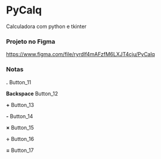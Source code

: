 # PyCalq
Calculadora com python e tkinter

### Projeto no Figma
https://www.figma.com/file/ryrdlf4mAFzfM6LXJT4cju/PyCalq

### Notas
**.** Button_11

**Backspace** Button_12

**+** Button_13

**-** Button_14

**×** Button_15

**÷** Button_16

**=** Button_17
